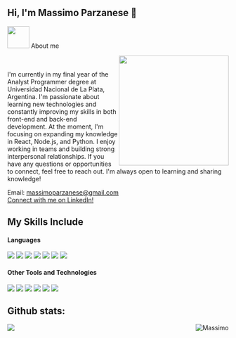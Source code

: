 ## Hi, I'm Massimo Parzanese 👋


<picture><img src = "https://github.com/7oSkaaa/7oSkaaa/blob/main/Images/about_me.gif?raw=true" width = 50px></picture> About me

<picture> <img align="right" src="https://github.com/7oSkaaa/7oSkaaa/blob/main/Images/Right_Side.gif?raw=true" width = 250px></picture>

<br><br>
I'm currently in my final year of the Analyst Programmer degree at Universidad Nacional de La Plata, Argentina. I'm passionate about learning new technologies and constantly improving my skills in both front-end and back-end development. At the moment, I'm focusing on expanding my knowledge in React, Node.js, and Python. I enjoy working in teams and building strong interpersonal relationships. If you have any questions or opportunities to connect,  feel free to reach out. I'm always open to learning and sharing knowledge!

Email: massimoparzanese@gmail.com
<br>
<a href="https://www.linkedin.com/in/massimo-parzanese-b05509344/" target="_blank" rel="noopener noreferrer">
  Connect with me on LinkedIn!
</a>

## My Skills Include

<h4> Languages </h4>
<span> 
  <img src="https://img.shields.io/badge/HTML5-E34F26?style=for-the-badge&logo=html5&logoColor=white">
  <img src="https://img.shields.io/badge/CSS3-1572B6?style=for-the-badge&logo=css3&logoColor=white">
  <img src="https://img.shields.io/badge/JavaScript-F7DF1E?style=for-the-badge&logo=javascript&logoColor=black">
  <img src="https://img.shields.io/badge/Java-ED8B00?style=for-the-badge&logo=java&logoColor=white">
  <img src="https://img.shields.io/badge/python-3670A0?style=for-the-badge&logo=python&logoColor=ffdd54">
  <img src="https://img.shields.io/badge/node.js-6DA55F?style=for-the-badge&logo=node.js&logoColor=white">
  <img src="https://img.shields.io/badge/react-%2320232a.svg?style=for-the-badge&logo=react&logoColor=%2361DAFB">

</span>

<h4> Other Tools and Technologies </h4>
<span>
  <img src="https://img.shields.io/badge/Git-F05032?style=for-the-badge&logo=git&logoColor=white">
  <img src="https://img.shields.io/badge/figma-%231572B6.svg?style=for-the-badge&logo=figma&logoColor=white"> 
  <img src="https://img.shields.io/badge/Notion-%23000000.svg?style=for-the-badge&logo=notion&logoColor=white">
  <img src="https://img.shields.io/badge/MySQL-00000F?style=for-the-badge&logo=mysql&logoColor=white">
  <img src=https://img.shields.io/badge/tailwindcss-%2338B2AC.svg?style=for-the-badge&logo=tailwind-css&logoColor=white>
  <img src="https://img.shields.io/badge/Linux-FCC624?style=for-the-badge&logo=linux&logoColor=black" >
</span>

<h2>Github stats:</h2> 

[![](https://github-readme-stats.vercel.app/api?username=massimoparzanese&show_icons=true&theme=tokyonight&hide_border=true&locale=en)](https://github.com/massimoparzanese)
<img align="right" src="https://github-readme-stats.vercel.app/api/top-langs?username=massimoparzanese&show_icons=true&locale=en&layout=compact&theme=tokyonight" alt="Massimo" />
</div>
